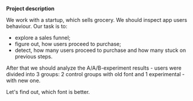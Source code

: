 **Project description**

We work with a startup, which sells grocery. We should inspect app users behaviour.
Our task is to:
- explore a sales funnel;
- figure out, how users proceed to purchase;
- detect, how many users proceed to purchase and how many stuck on previous steps.

After that we should analyze the A/A/B-experiment results - users were divided into 3 groups: 2 control groups with old font and 1 experimental - with new one.

Let's find out, which font is better.
